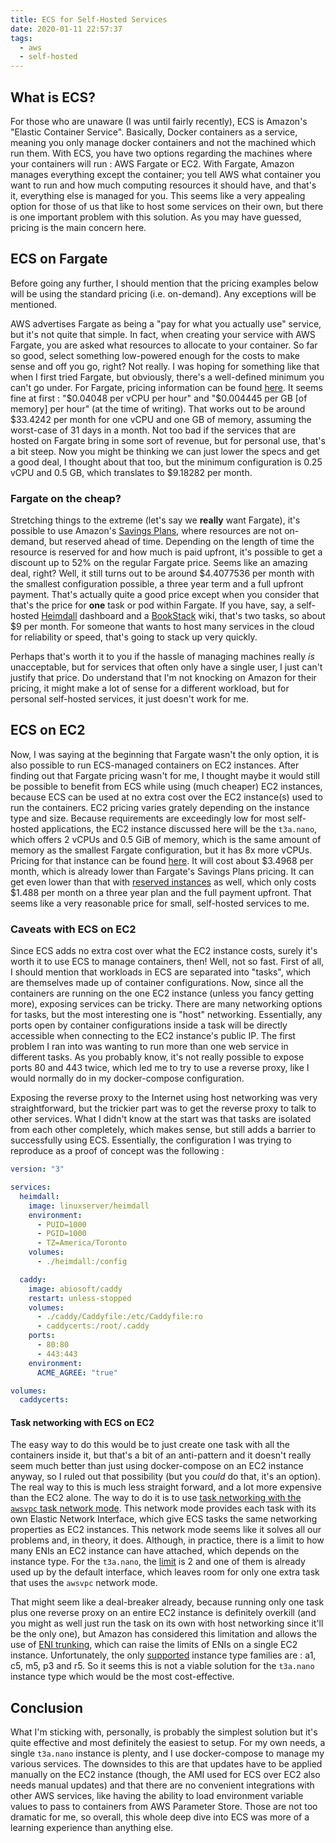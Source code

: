 ```yaml
---
title: ECS for Self-Hosted Services
date: 2020-01-11 22:57:37
tags:
  - aws
  - self-hosted
---
```


## What is ECS?

For those who are unaware (I was until fairly recently), ECS is Amazon's "Elastic Container Service". Basically, Docker containers as a service, meaning you only manage docker containers and not the machined which run them. With ECS, you have two options regarding the machines where your containers will run : AWS Fargate or EC2. With Fargate, Amazon manages everything except the container; you tell AWS what container you want to run and how much computing resources it should have, and that's it, everything else is managed for you. This seems like a very appealing option for those of us that like to host some services on their own, but there is one important problem with this solution. As you may have guessed, pricing is the main concern here.

## ECS on Fargate

Before going any further, I should mention that the pricing examples below will be using the standard pricing (i.e. on-demand). Any exceptions will be mentioned.

AWS advertises Fargate as being a "pay for what you actually use" service, but it's not quite that simple. In fact, when creating your service with AWS Fargate, you are asked what resources to allocate to your container. So far so good, select something low-powered enough for the costs to make sense and off you go, right? Not really. I was hoping for something like that when I first tried Fargate, but obviously, there's a well-defined minimum you can't go under. For Fargate, pricing information can be found [here](https://aws.amazon.com/fargate/pricing/). It seems fine at first : "$0.04048 per vCPU per hour" and "$0.004445 per GB [of memory] per hour" (at the time of writing). That works out to be around $33.4242 per month for one vCPU and one GB of memory, assuming the worst-case of 31 days in a month. Not too bad if the services that are hosted on Fargate bring in some sort of revenue, but for personal use, that's a bit steep. Now you might be thinking we can just lower the specs and get a good deal, I thought about that too, but the minimum configuration is 0.25 vCPU and 0.5 GB, which translates to $9.18282 per month.

### Fargate on the cheap?

Stretching things to the extreme (let's say we **really** want Fargate), it's possible to use Amazon's [Savings Plans](https://aws.amazon.com/savingsplans/pricing/), where resources are not on-demand, but reserved ahead of time. Depending on the length of time the resource is reserved for and how much is paid upfront, it's possible to get a discount up to 52% on the regular Fargate price. Seems like an amazing deal, right? Well, it still turns out to be around $4.4077536 per month with the smallest configuration possible, a three year term and a full upfront payment. That's actually quite a good price except when you consider that that's the price for **one** task or pod within Fargate. If you have, say, a self-hosted [Heimdall](https://heimdall.site/) dashboard and a [BookStack](https://www.bookstackapp.com/) wiki, that's two tasks, so about $9 per month. For someone that wants to host many services in the cloud for reliability or speed, that's going to stack up very quickly.

Perhaps that's worth it to you if the hassle of managing machines really _is_ unacceptable, but for services that often only have a single user, I just can't justify that price. Do understand that I'm not knocking on Amazon for their pricing, it might make a lot of sense for a different workload, but for personal self-hosted services, it just doesn't work for me.

## ECS on EC2

Now, I was saying at the beginning that Fargate wasn't the only option, it is also possible to run ECS-managed containers on EC2 instances. After finding out that Fargate pricing wasn't for me, I thought maybe it would still be possible to benefit from ECS while using (much cheaper) EC2 instances, because ECS can be used at no extra cost over the EC2 instance(s) used to run the containers. EC2 pricing varies grately depending on the instance type and size. Because requirements are exceedingly low for most self-hosted applications, the EC2 instance discussed here will be the `t3a.nano`, which offers 2 vCPUs and 0.5 GiB of memory, which is the same amount of memory as the smallest Fargate configuration, but it has 8x more vCPUs. Pricing for that instance can be found [here](https://aws.amazon.com/ec2/pricing/on-demand/). It will cost about \$3.4968 per month, which is already lower than Fargate's Savings Plans pricing. It can get even lower than that with [reserved instances](https://aws.amazon.com/ec2/pricing/reserved-instances/pricing/) as well, which only costs \$1.488 per month on a three year plan and the full payment upfront. That seems like a very reasonable price for small, self-hosted services to me.

### Caveats with ECS on EC2

Since ECS adds no extra cost over what the EC2 instance costs, surely it's worth it to use ECS to manage containers, then! Well, not so fast. First of all, I should mention that workloads in ECS are separated into "tasks", which are themselves made up of container configurations. Now, since all the containers are running on the one EC2 instance (unless you fancy getting more), exposing services can be tricky. There are many networking options for tasks, but the most interesting one is "host" networking. Essentially, any ports open by container configurations inside a task will be directly accessible when connecting to the EC2 instance's public IP. The first problem I ran into was wanting to run more than one web service in different tasks. As you probably know, it's not really possible to expose ports 80 and 443 twice, which led me to try to use a reverse proxy, like I would normally do in my docker-compose configuration.

Exposing the reverse proxy to the Internet using host networking was very straightforward, but the trickier part was to get the reverse proxy to talk to other services. What I didn't know at the start was that tasks are isolated from each other completely, which makes sense, but still adds a barrier to successfully using ECS. Essentially, the configuration I was trying to reproduce as a proof of concept was the following :

```yml
version: "3"

services:
  heimdall:
    image: linuxserver/heimdall
    environment:
      - PUID=1000
      - PGID=1000
      - TZ=America/Toronto
    volumes:
      - ./heimdall:/config

  caddy:
    image: abiosoft/caddy
    restart: unless-stopped
    volumes:
      - ./caddy/Caddyfile:/etc/Caddyfile:ro
      - caddycerts:/root/.caddy
    ports:
      - 80:80
      - 443:443
    environment:
      ACME_AGREE: "true"

volumes:
  caddycerts:
```

#### Task networking with ECS on EC2

The easy way to do this would be to just create one task with all the containers inside it, but that's a bit of an anti-pattern and it doesn't really seem much better than just using docker-compose on an EC2 instance anyway, so I ruled out that possibility (but you _could_ do that, it's an option). The real way to this is much less straight forward, and a lot more expensive than the EC2 alone. The way to do it is to use [task networking with the `awsvpc` task network mode](https://docs.aws.amazon.com/AmazonECS/latest/developerguide/task-networking.html). This network mode provides each task with its own Elastic Network Interface, which give ECS tasks the same networking properties as EC2 instances. This network mode seems like it solves all our problems and, in theory, it does. Although, in practice, there is a limit to how many ENIs an EC2 instance can have attached, which depends on the instance type. For the `t3a.nano`, the [limit](https://docs.aws.amazon.com/AWSEC2/latest/UserGuide/using-eni.html#AvailableIpPerENI) is 2 and one of them is already used up by the default interface, which leaves room for only one extra task that uses the `awsvpc` network mode.

That might seem like a deal-breaker already, because running only one task plus one reverse proxy on an entire EC2 instance is definitely overkill (and you might as well just run the task on its own with host networking since it'll be the only one), but Amazon has considered this limitation and allows the use of [ENI trunking](https://docs.aws.amazon.com/AmazonECS/latest/developerguide/container-instance-eni.html), which can raise the limits of ENIs on a single EC2 instance. Unfortunately, the only [supported](https://docs.aws.amazon.com/AmazonECS/latest/developerguide/container-instance-eni.html#eni-trunking-supported-instance-types) instance type families are : a1, c5, m5, p3 and r5. So it seems this is not a viable solution for the `t3a.nano` instance type which would be the most cost-effective.

## Conclusion

What I'm sticking with, personally, is probably the simplest solution but it's quite effective and most definitely the easiest to setup. For my own needs, a single `t3a.nano` instance is plenty, and I use docker-compose to manage my various services. The downsides to this are that updates have to be applied manually on the EC2 instance (though, the AMI used for ECS over EC2 also needs manual updates) and that there are no convenient integrations with other AWS services, like having the ability to load environment variable values to pass to containers from AWS Parameter Store. Those are not too dramatic for me, so overall, this whole deep dive into ECS was more of a learning experience than anything else.
